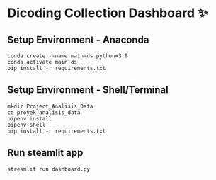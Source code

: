 # Dicoding Collection Dashboard ✨

## Setup Environment - Anaconda

```
conda create --name main-ds python=3.9
conda activate main-ds
pip install -r requirements.txt
```

## Setup Environment - Shell/Terminal

```
mkdir Project_Analisis_Data
cd proyek_analisis_data
pipenv install
pipenv shell
pip install -r requirements.txt
```

## Run steamlit app

```
streamlit run dashboard.py
```
